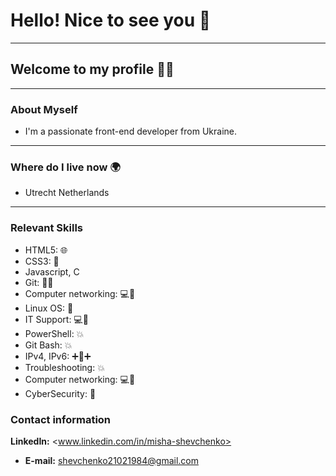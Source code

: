 # Hello! Nice to see you 👋

---

## Welcome to my profile 🧑‍💻

---

### About Myself

- I'm a passionate front-end developer from Ukraine.

---

### Where do I live now 🌍

- Utrecht Netherlands

---

### Relevant Skills

- HTML5: 🌐
- CSS3: 🎨
- Javascript, C
- Git: 🐱‍💻
- Computer networking: 💻🔗
- Linux OS: 🐧
- IT Support: 💻💼
- PowerShell: 💥
- Git Bash: 💥
- IPv4, IPv6: ➕🔗➕
- Troubleshooting: 💥
- Computer networking: 💻🔗
- CyberSecurity: 🔐

### Contact information

**LinkedIn:** <www.linkedin.com/in/misha-shevchenko>

- **E-mail:** <shevchenko21021984@gmail.com>
